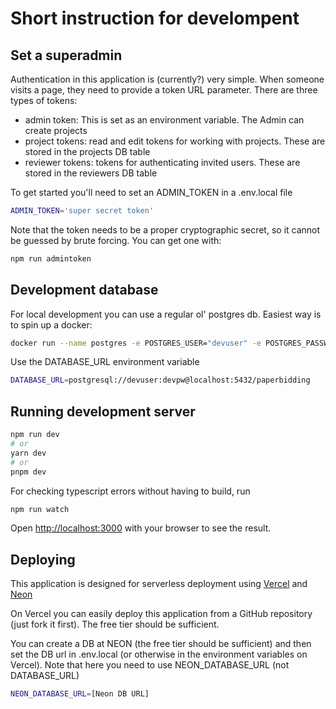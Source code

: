 # Short instruction for develompent

## Set a superadmin

Authentication in this application is (currently?) very simple. When someone visits a page, they need to provide a token URL parameter.
There are three types of tokens:

- admin token: This is set as an environment variable. The Admin can create projects
- project tokens: read and edit tokens for working with projects. These are stored in the projects DB table
- reviewer tokens: tokens for authenticating invited users. These are stored in the reviewers DB table

To get started you'll need to set an ADMIN_TOKEN in a .env.local file

```bash
ADMIN_TOKEN='super secret token'
```

Note that the token needs to be a proper cryptographic secret, so it cannot be guessed by brute forcing. You can get one with:

```bash
npm run admintoken
```

## Development database

For local development you can use a regular ol' postgres db.
Easiest way is to spin up a docker:

```bash
docker run --name postgres -e POSTGRES_USER="devuser" -e POSTGRES_PASSWORD="devpw" -p 5432:5432 -d postgres
```

Use the DATABASE_URL environment variable

```bash
DATABASE_URL=postgresql://devuser:devpw@localhost:5432/paperbidding
```

## Running development server

```bash
npm run dev
# or
yarn dev
# or
pnpm dev
```

For checking typescript errors without having to build, run

```bash
npm run watch
```

Open [http://localhost:3000](http://localhost:3000) with your browser to see the result.

## Deploying

This application is designed for serverless deployment using [Vercel](https://vercel.com/) and [Neon](https://neon.tech/)

On Vercel you can easily deploy this application from a GitHub repository (just fork it first). The free tier should be sufficient.

You can create a DB at NEON (the free tier should be sufficient) and then set the DB url in .env.local (or otherwise in the environment variables on Vercel). Note that here you need to use NEON_DATABASE_URL (not DATABASE_URL)

```bash
NEON_DATABASE_URL=[Neon DB URL]
```
